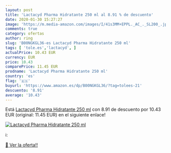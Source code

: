 ```yaml
---
layout: post
title: 'Lactacyd Pharma Hidratante 250 ml al 8.91 % de descuento'
date: 2020-01-30 15:27:27
image: 'https://m.media-amazon.com/images/I/41s3MM+EPPL._AC_._SL200_.jpg'
comments: true
category: ofertas
author: ring
slug: 'B00NGKGL36-es Lactacyd Pharma Hidratante 250 ml'
tags: [ 'tole.es','lactacyd', ]
actualPrice: 10.43 EUR
currency: EUR
price: 10.43
comparePrice: 11.45 EUR
prodname: 'Lactacyd Pharma Hidratante 250 ml'
country: 'es'
flag: '🇪🇸'
buyurl: 'https://www.amazon.es/dp/B00NGKGL36/?tag=tolees-21'
descuento: '8.91'
average: '10.43'
---
```


Está [Lactacyd Pharma Hidratante 250 ml](https://www.amazon.es/dp/B00NGKGL36/?tag=tolees-21) con 8.91 de descuento por 10.43 EUR (original: 11.45 EUR) en el siguiente enlace!

[![Lactacyd Pharma Hidratante 250 ml](https://m.media-amazon.com/images/I/41s3MM+EPPL._AC_._SL200_.jpg)](https://www.amazon.es/dp/B00NGKGL36/?tag=tolees-21)

ℹ️:


[🛒 Ver la oferta!!](https://www.amazon.es/dp/B00NGKGL36/?tag=tolees-21)
